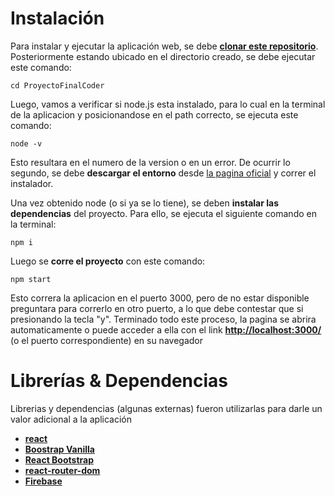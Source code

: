 ﻿

# Instalación

Para instalar y ejecutar la aplicación web, se debe **[clonar este repositorio](https://docs.github.com/es/repositories/creating-and-managing-repositories/cloning-a-repository)**. Posteriormente estando ubicado en el directorio creado, se debe ejecutar este comando:

    cd ProyectoFinalCoder
Luego, vamos a verificar si node.js esta instalado, para lo cual en la terminal de la aplicacion y posicionandose en el path correcto, se ejecuta este comando:

    node -v
Esto resultara en el numero de la version o en un error. De ocurrir lo segundo, se debe **descargar el entorno** desde [la pagina oficial](https://nodejs.org/es/download/) y correr el instalador.

Una vez obtenido node (o si ya se lo tiene), se deben **instalar las dependencias** del proyecto. Para ello, se ejecuta el siguiente comando en la terminal: 

    npm i
Luego se **corre el proyecto** con este comando:

    npm start
 Esto correra la aplicacion en el puerto 3000, pero de no estar disponible preguntara para correrlo en otro puerto, a lo que debe contestar que si presionando la tecla "y". 
 Terminado todo este proceso, la pagina se abrira automaticamente o puede acceder a ella con el link **[http://localhost:3000/](http://localhost:3000/)** (o el puerto correspondiente) en su navegador


# Librerías & Dependencias
Librerias y dependencias (algunas externas) fueron utilizarlas para darle un valor adicional a la aplicación
 - **[react](https://es.reactjs.org/)**
 - [**Boostrap Vanilla**](https://react-bootstrap.github.io/getting-started/introduction) 
 -  [**React Bootstrap**](https://react-bootstrap.github.io/getting-started/introduction) 
 - **[react-router-dom](https://v5.reactrouter.com/web/guides/quick-start)** 
 - [**Firebase**](https://firebase.google.com/docs/firestore/quickstart) 


